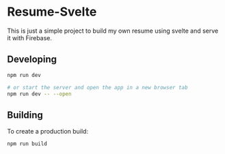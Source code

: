 # Resume-Svelte

This is just a simple project to build my own resume using svelte and serve it
with Firebase.

## Developing

```bash
npm run dev

# or start the server and open the app in a new browser tab
npm run dev -- --open
```

## Building

To create a production build:

```bash
npm run build
```
